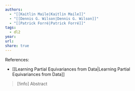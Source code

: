 ```yaml
---
authors:
  - "[[Kaitlin Maile|Kaitlin Maile]]"
  - "[[Dennis G. Wilson|Dennis G. Wilson]]"
  - "[[Patrick Forré|Patrick Forré]]"
tags:
  - dl2
year: 
url: 
share: true
---
```


References:
- [[Learning Partial Equivariances from Data|Learning Partial Equivariances from Data]]


> [!info] Abstract

